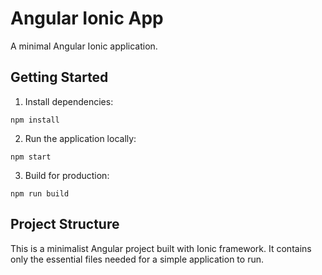 # Angular Ionic App

A minimal Angular Ionic application.

## Getting Started

1. Install dependencies:
```
npm install
```

2. Run the application locally:
```
npm start
```

3. Build for production:
```
npm run build
```

## Project Structure

This is a minimalist Angular project built with Ionic framework. It contains only the essential files needed for a simple application to run. 